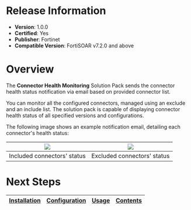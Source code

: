 # Release Information

- **Version**: 1.0.0
- **Certified**: Yes
- **Publisher**: Fortinet
- **Compatible Version**: FortiSOAR v7.2.0 and above

# Overview

The **Connector Health Monitoring** Solution Pack sends the connector health status notification via email based on provided connector list.

You can monitor all the configured connectors, managed using an exclude and an include list. The solution pack is capable of displaying connector health status of all specified versions and configurations.

The following image shows an example notification email, detailing each connector's health status:

| ![](https://raw.githubusercontent.com/fortinet-fortisoar/solution-pack-connector-health-monitoring/blob/release/1.0.0/docs/res/include-list-output.png) | ![](https://raw.githubusercontent.com/fortinet-fortisoar/solution-pack-connector-health-monitoring/blob/release/1.0.0/docs/res/exclude-list-output.png) |
|:-------------------------------------------------------------------------------------------------------------------------------------------------------:|:-------------------------------------------------------------------------------------------------------------------------------------------------------:|
|                                                               Included connectors' status                                                               |                                                               Excluded connectors' status                                                               |

# Next Steps

| [Installation](https://github.com/fortinet-fortisoar/solution-pack-connector-health-monitoring/blob/release/1.0.0/docs/setup.md#installation) | [Configuration](https://github.com/fortinet-fortisoar/solution-pack-connector-health-monitoring/blob/release/1.0.0/docs/setup.md#configuration) | [Usage](https://github.com/fortinet-fortisoar/solution-pack-connector-health-monitoring/blob/release/1.0.0/docs/usage.md) | [Contents](https://github.com/fortinet-fortisoar/solution-pack-connector-health-monitoring/blob/release/1.0.0/docs/contents.md) |
|----------------------------------------------|------------------------------------------------------------------------------------------------------------------------------|--------------------------|--------------------------------|